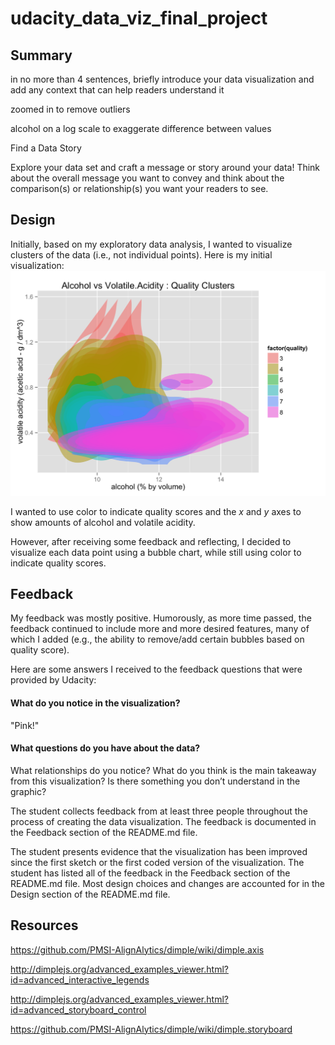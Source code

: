 # udacity_data_viz_final_project

## Summary

 in no more than 4 sentences, briefly introduce your data visualization and add any context that can help readers understand it

zoomed in to remove outliers

alcohol on a log scale to exaggerate difference between values 

Find a Data Story

Explore your data set and craft a message or story around your data! Think about the overall message you want to convey and think about the comparison(s) or relationship(s) you want your readers to see.


## Design
Initially, based on my exploratory data analysis, I wanted to visualize 
clusters of the data (i.e., not individual points). Here is my initial
visualization: 
![Initial Visualization](images/initial.png)

I wanted to use color to indicate quality scores and the _x_ and _y_ axes 
to show amounts of alcohol and volatile acidity. 

However, after receiving some feedback and reflecting, I decided to visualize each data point using a bubble chart, while still using color to indicate quality scores.


## Feedback
My feedback was mostly positive. Humorously, as more time passed, the feedback
continued to include more and more desired features, many of which I added 
(e.g., the ability to remove/add certain bubbles based on quality score).

Here are some answers I received to the feedback questions that were 
provided by Udacity:

#### What do you notice in the visualization?
"Pink!"

#### What questions do you have about the data?


What relationships do you notice?
What do you think is the main takeaway from this visualization?
Is there something you don’t understand in the graphic?

The student collects feedback from at least three people throughout the process of creating the data visualization. The feedback is documented in the Feedback section of the README.md file.

The student presents evidence that the visualization has been improved since the first sketch or the first coded version of the visualization. The student has listed all of the feedback in the Feedback section of the README.md file. Most design choices and changes are accounted for in the Design section of the README.md file.




## Resources

https://github.com/PMSI-AlignAlytics/dimple/wiki/dimple.axis

http://dimplejs.org/advanced_examples_viewer.html?id=advanced_interactive_legends

http://dimplejs.org/advanced_examples_viewer.html?id=advanced_storyboard_control

https://github.com/PMSI-AlignAlytics/dimple/wiki/dimple.storyboard